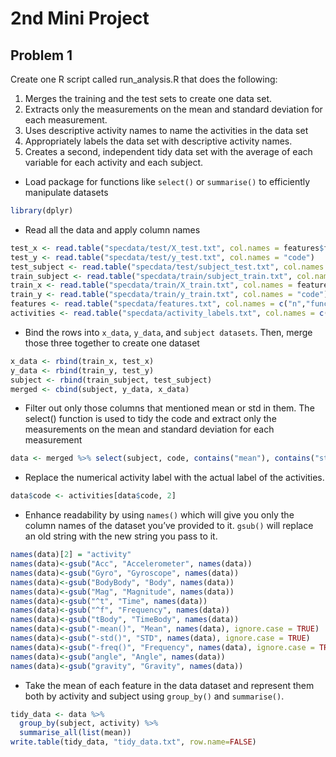 # 2nd Mini Project

## Problem 1
Create one R script called run_analysis.R that does the following:
 1. Merges the training and the test sets to create one data set.
 2. Extracts only the measurements on the mean and standard deviation for each measurement.
 3. Uses descriptive activity names to name the activities in the data set
 4. Appropriately labels the data set with descriptive activity names.
 5. Creates a second, independent tidy data set with the average of each variable for each activity and each subject.

- Load package for functions like `select()` or `summarise()` to efficiently manipulate datasets 
```R
library(dplyr)
```

- Read all the data and apply column names
```R
test_x <- read.table("specdata/test/X_test.txt", col.names = features$functions)
test_y <- read.table("specdata/test/y_test.txt", col.names = "code")
test_subject <- read.table("specdata/test/subject_test.txt", col.names = "subject")
train_subject <- read.table("specdata/train/subject_train.txt", col.names = "subject")
train_x <- read.table("specdata/train/X_train.txt", col.names = features$functions)
train_y <- read.table("specdata/train/y_train.txt", col.names = "code")
features <- read.table("specdata/features.txt", col.names = c("n","functions"))
activities <- read.table("specdata/activity_labels.txt", col.names = c("code", "activity"))
```

- Bind the rows into `x_data`, `y_data`, and `subject datasets`. Then, merge those three together to create one dataset
```R
x_data <- rbind(train_x, test_x)
y_data <- rbind(train_y, test_y)
subject <- rbind(train_subject, test_subject)
merged <- cbind(subject, y_data, x_data)
```

- Filter out only those columns that mentioned mean or std in them. The select() function is used to tidy the code and extract only the measurements on the mean and standard deviation for each measurement
```R
data <- merged %>% select(subject, code, contains("mean"), contains("std"))
```

- Replace the numerical activity label with the actual label of the activities.
```R
data$code <- activities[data$code, 2]
```

- Enhance readability by using `names()` which will give you only the column names of the dataset you’ve provided to it. `gsub()` will replace an old string with the new string you pass to it. 
```R
names(data)[2] = "activity"
names(data)<-gsub("Acc", "Accelerometer", names(data))
names(data)<-gsub("Gyro", "Gyroscope", names(data))
names(data)<-gsub("BodyBody", "Body", names(data))
names(data)<-gsub("Mag", "Magnitude", names(data))
names(data)<-gsub("^t", "Time", names(data))
names(data)<-gsub("^f", "Frequency", names(data))
names(data)<-gsub("tBody", "TimeBody", names(data))
names(data)<-gsub("-mean()", "Mean", names(data), ignore.case = TRUE)
names(data)<-gsub("-std()", "STD", names(data), ignore.case = TRUE)
names(data)<-gsub("-freq()", "Frequency", names(data), ignore.case = TRUE)
names(data)<-gsub("angle", "Angle", names(data))
names(data)<-gsub("gravity", "Gravity", names(data))
```

- Take the mean of each feature in the data dataset and represent them both by activity and subject using `group_by()` and `summarise()`.
```R
tidy_data <- data %>%
  group_by(subject, activity) %>%
  summarise_all(list(mean))
write.table(tidy_data, "tidy_data.txt", row.name=FALSE)
```
